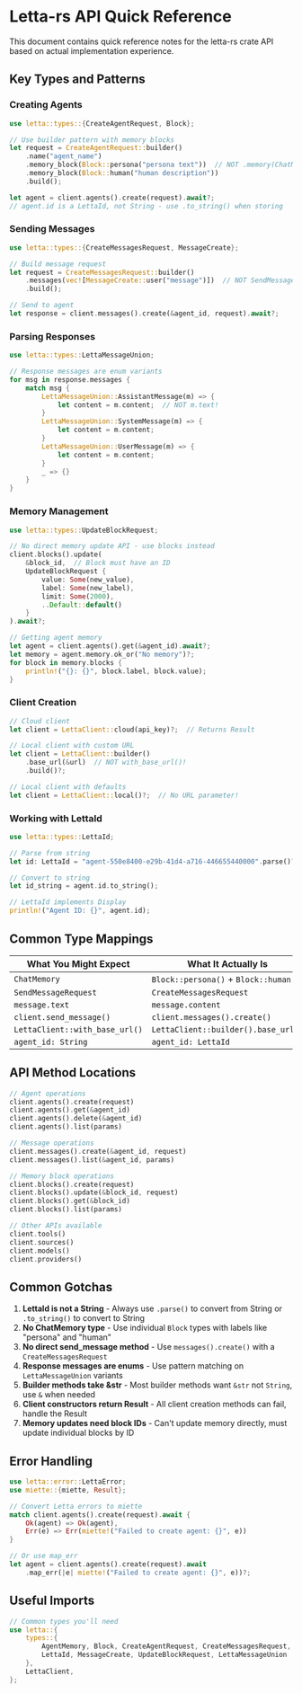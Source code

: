 # Letta-rs API Quick Reference

This document contains quick reference notes for the letta-rs crate API based on actual implementation experience.

## Key Types and Patterns

### Creating Agents

```rust
use letta::types::{CreateAgentRequest, Block};

// Use builder pattern with memory blocks
let request = CreateAgentRequest::builder()
    .name("agent_name")
    .memory_block(Block::persona("persona text"))  // NOT .memory(ChatMemory)!
    .memory_block(Block::human("human description"))
    .build();

let agent = client.agents().create(request).await?;
// agent.id is a LettaId, not String - use .to_string() when storing
```

### Sending Messages

```rust
use letta::types::{CreateMessagesRequest, MessageCreate};

// Build message request
let request = CreateMessagesRequest::builder()
    .messages(vec![MessageCreate::user("message")])  // NOT SendMessageRequest!
    .build();

// Send to agent
let response = client.messages().create(&agent_id, request).await?;
```

### Parsing Responses

```rust
use letta::types::LettaMessageUnion;

// Response messages are enum variants
for msg in response.messages {
    match msg {
        LettaMessageUnion::AssistantMessage(m) => {
            let content = m.content;  // NOT m.text!
        }
        LettaMessageUnion::SystemMessage(m) => {
            let content = m.content;
        }
        LettaMessageUnion::UserMessage(m) => {
            let content = m.content;
        }
        _ => {}
    }
}
```

### Memory Management

```rust
use letta::types::UpdateBlockRequest;

// No direct memory update API - use blocks instead
client.blocks().update(
    &block_id,  // Block must have an ID
    UpdateBlockRequest {
        value: Some(new_value),
        label: Some(new_label),
        limit: Some(2000),
        ..Default::default()
    }
).await?;

// Getting agent memory
let agent = client.agents().get(&agent_id).await?;
let memory = agent.memory.ok_or("No memory")?;
for block in memory.blocks {
    println!("{}: {}", block.label, block.value);
}
```

### Client Creation

```rust
// Cloud client
let client = LettaClient::cloud(api_key)?;  // Returns Result

// Local client with custom URL
let client = LettaClient::builder()
    .base_url(&url)  // NOT with_base_url()!
    .build()?;

// Local client with defaults
let client = LettaClient::local()?;  // No URL parameter!
```

### Working with LettaId

```rust
use letta::types::LettaId;

// Parse from string
let id: LettaId = "agent-550e8400-e29b-41d4-a716-446655440000".parse()?;

// Convert to string
let id_string = agent.id.to_string();

// LettaId implements Display
println!("Agent ID: {}", agent.id);
```

## Common Type Mappings

| What You Might Expect | What It Actually Is |
|-----------------------|---------------------|
| `ChatMemory` | `Block::persona()` + `Block::human()` |
| `SendMessageRequest` | `CreateMessagesRequest` |
| `message.text` | `message.content` |
| `client.send_message()` | `client.messages().create()` |
| `LettaClient::with_base_url()` | `LettaClient::builder().base_url()` |
| `agent_id: String` | `agent_id: LettaId` |

## API Method Locations

```rust
// Agent operations
client.agents().create(request)
client.agents().get(&agent_id)
client.agents().delete(&agent_id)
client.agents().list(params)

// Message operations
client.messages().create(&agent_id, request)
client.messages().list(&agent_id, params)

// Memory block operations
client.blocks().create(request)
client.blocks().update(&block_id, request)
client.blocks().get(&block_id)
client.blocks().list(params)

// Other APIs available
client.tools()
client.sources()
client.models()
client.providers()
```

## Common Gotchas

1. **LettaId is not a String** - Always use `.parse()` to convert from String or `.to_string()` to convert to String
2. **No ChatMemory type** - Use individual `Block` types with labels like "persona" and "human"
3. **No direct send_message method** - Use `messages().create()` with a `CreateMessagesRequest`
4. **Response messages are enums** - Use pattern matching on `LettaMessageUnion` variants
5. **Builder methods take &str** - Most builder methods want `&str` not `String`, use `&` when needed
6. **Client constructors return Result** - All client creation methods can fail, handle the Result
7. **Memory updates need block IDs** - Can't update memory directly, must update individual blocks by ID

## Error Handling

```rust
use letta::error::LettaError;
use miette::{miette, Result};

// Convert Letta errors to miette
match client.agents().create(request).await {
    Ok(agent) => Ok(agent),
    Err(e) => Err(miette!("Failed to create agent: {}", e))
}

// Or use map_err
let agent = client.agents().create(request).await
    .map_err(|e| miette!("Failed to create agent: {}", e))?;
```

## Useful Imports

```rust
// Common types you'll need
use letta::{
    types::{
        AgentMemory, Block, CreateAgentRequest, CreateMessagesRequest, 
        LettaId, MessageCreate, UpdateBlockRequest, LettaMessageUnion
    },
    LettaClient,
};
```